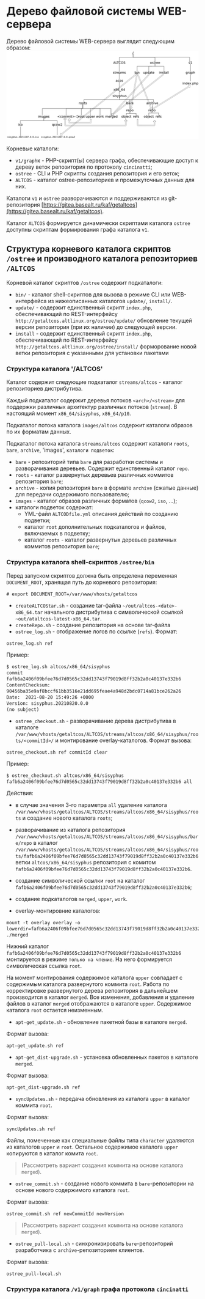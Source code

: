 # Дерево файловой системы WEB-сервера

Дерево файловой системы WEB-сервера выглядит следующим образом:
![Дерево файловой системы WEB-сервера](Images/tree.png)

Корневые каталоги:
- `v1/graph`к - PHP-скрипт(ы) сервера графа, обеспечивающие доступ к дереву веток репозитория по протоколу `cincinatti`;
- `ostree` - CLI и PHP скрипты создания репозитория и его веток;
- `ALTCOS` - каталог ostree-репозиториев и промежуточных данных для них.

Каталоги `v1` и `ostree` разворачиваются и поддерживаются из git-репозитория [https://gitea.basealt.ru/kaf/getaltcos](https://gitea.basealt.ru/kaf/getaltcos).

Каталог `ALTCOS` формируется динамически скриптами каталога `ostree` доступны скриптам формирования графа каталога `v1`.

## Структура корневого каталога скриптов `/ostree` и производного каталога репозиториев `/ALTCOS`

Корневой каталог скриптов `/ostree` содержит подкаталоги:
- `bin/` - каталог shell-скриптов для вызова в режиме CLI или WEB-интерфейса из нижеописанных каталогов `update/`, `install/`.
- `update/` - содержит единственный скрипт `index.php`, обеспечивающий по REST-интерфейсу `http://getaltcos.altlinux.org/ostree/update/` обновление текущей версии репозитория (при их наличии) до следующей версии.
- `install` - содержит единственный скрипт `index.php`, обеспечивающий по REST-интерфейсу `http://getaltcos.altlinux.org/ostree/install/` форморование новой ветки репозитория с указанными для установки пакетами

### Структура каталога '/ALTCOS'

Каталог содержит следующие подкаталог `streams/altcos` - каталог репозиториев дистрибутива.

Каждый подкаталог содержит деревья потоков `<arch>/<stream>` для поддержки различных архитектур различных потоков (`stream`).
В настоящий момент `x86_64/sisyphus`, `x86_64/p10`.

Подкаталог потока каталога `images/altcos` содержит каталоги образов по их форматам данных.

Подкаталог потока каталога `streams/altcos` содержит каталоги
`roots`, `bare`, `archive`, 'images', `каталоги подветок`:
- `bare` - репозиторий типа `bare` для разработки системы и разворачивания деревьев. Содержит единственный каталог `repo`.
- `roots` - каталог развернутых деревьев различных коммитов репозитория `bare`;
- `archive` - копия репозитория `bare` в формате `archive` (сжатые данные) для передачи содержимого пользователю;
- `images` - каталог образов различных форматов (`qcow2`, `iso`, ...);
- каталоги подветок содержат:
  * YML-файл `ALTCODfile.yml` описания действий по созданию подветки;
  * каталог `root` дополнительных подкаталогов и файлов, включаемых в подветку;
  * каталог `roots` - каталог развернутых деревьев различных коммитов репозитория `bare`;


### Структура каталога shell-скриптов `/ostree/bin`

Перед запуском скриптов должна быть определена переменная `DOCUMENT_ROOT`, хранящая путь до корневого репозитория:
```
# export DOCUMENT_ROOT=/var/www/vhosts/getaltcos
```

- `createALTCOStar.sh` - создание tar-файла `~/out/altcos-<date>-x86_64.tar` начального дистрибутива с символической ссылкой `~out/ataltcos-latest-x86_64.tar`.
- `createRepo.sh` - создание репозитория на основе tar-файла
- `ostree_log.sh` - отображение логов  по ссылке (`refs`).
Формат:
```
ostree_log.sh ref
```

Пример:
```
$ ostree_log.sh altcos/x86_64/sisyphus
commit fafb6a2406f09bfee76d7d0565c32dd13743f79019d8ff32b2a0c40137e332b6
ContentChecksum:  90456ba35e9af8bccf61bb3516e21dd695feae4a948d2bdc0714a81bce262a26
Date:  2021-08-20 15:49:26 +0000
Version: sisyphus.20210820.0.0
(no subject)
```

- `ostree_checkout.sh` - разворачивание дерева дистрибутива в каталоге `/var/www/vhosts/getaltcos/ALTCOS/streams/altcos/x86_64/sisyphus/roots/<commitId>/` и монтирование overlay-каталогов.
Формат вызова:
```
ostree_checkout.sh ref commitId clear
```

Пример:
```
$ ostree_checkout.sh altcos/x86_64/sisyphus fafb6a2406f09bfee76d7d0565c32dd13743f79019d8ff32b2a0c40137e332b6 all
```
Действия:
- в случае значения 3-го параметра `all` удаление каталога
`/var/www/vhosts/getaltcos/ALTCOS/streams/altcos/x86_64/sisyphus/roots`
и создание нового каталога `roots`;
- разворачивание из каталога репозитория `/var/www/vhosts/getaltcos/ALTCOS/streams/altcos/x86_64/sisyphus/bare/repo` в каталог `/var/www/vhosts/getaltcos/ALTCOS/streams/altcos/x86_64/sisyphus/roots/fafb6a2406f09bfee76d7d0565c32dd13743f79019d8ff32b2a0c40137e332b6` ветки `altcos/x86_64/sisyphus` репозитория с комитом `fafb6a2406f09bfee76d7d0565c32dd13743f79019d8ff32b2a0c40137e332b6`.
- создание символической ссылки `root` на каталог `fafb6a2406f09bfee76d7d0565c32dd13743f79019d8ff32b2a0c40137e332b6`;
- создание подкаталогов `merged`, `upper`, `work`.

- overlay-монтировние каталогов:
```
mount -t overlay overlay -o lowerdir=fafb6a2406f09bfee76d7d0565c32dd13743f79019d8ff32b2a0c40137e332b6,upperdir=./upper,workdir=./work ./merged
```

Нижний каталог `fafb6a2406f09bfee76d7d0565c32dd13743f79019d8ff32b2a0c40137e332b6` монтируется в режиме `только на чтение`.
На него формируется символическая ссылка `root`.

На момент монтирования содержимое каталога `upper` совпадает с содержимым каталога развернутого коммита `root`.
Работа по корректировке развернутого дерева репозитория в дальнейшем производится в каталог `merged`. Все изменения, добавления и удаление файлов в каталог `merged` отображаются в каталоге `upper`. Содержимое каталога `root` остается неизменным.

- `apt-get_update.sh` - обновление пакетной базы в каталоге `merged`.

Формат вызова:
```
apt-get_update.sh ref
```

- `apt-get_dist-upgrade.sh` - установка обновленных пакетов в каталоге `merged`.

Формат вызова:
```
apt-get_dist-upgrade.sh ref
```

- `syncUpdates.sh` - передача обновления из каталога `upper` в каталог коммита `root`.

Формат вызова:
```
syncUpdates.sh ref
```

Файлы, помеченные как специальные файлы типа `character` удаляются из каталогов `upper` и `root`.
Остальное содержимое каталога `upper` копируются в каталог комита `root`.

> (Рассмотреть вариант создания коммита на основе каталога `merged`).

- `ostree_commit.sh` - создание нового коммита в `bare`-репозитории на основе нового содержимого каталога `root`.

Формат вызова:
```
ostree_commit.sh ref newCommitId newVersion
```

> (Рассмотреть вариант создания коммита на основе каталога `merged`).


- `ostree_pull-local.sh` - синхронизировать `bare`-репозиторий разработчика с `archive`-репозиторием клиентов.

Формат вызова:
```
ostree_pull-local.sh
```


### Структура каталога `/v1/graph` графа протокола `cincinatti`
